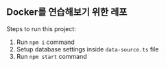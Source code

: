 ## Docker를 연습해보기 위한 레포



Steps to run this project:

1. Run `npm i` command
2. Setup database settings inside `data-source.ts` file
3. Run `npm start` command
